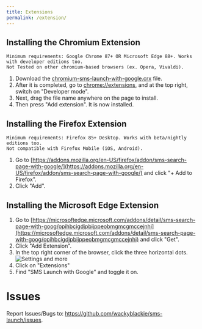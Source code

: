 ```yaml
---
title: Extensions
permalink: /extension/
---
```

## Installing the Chromium Extension
```
Minimum requirements: Google Chrome 87+ OR Microsoft Edge 88+. Works with developer editions too.
Not Tested on other chromium-based browsers (ex. Opera, Vivaldi).
```
1. Download the 
[chromium-sms-launch-with-google.crx](https://raw.githubusercontent.com/wackyblackie/sms-launch/main/extension/packed/v0.0.1/chromium-sms-launch-with-google.crx) 
file.<br>
1. After it is completed, go to [chrome://extensions](chrome://extensions), and at the top right, switch on "Developer mode".<br>
1. Next, drag the file name anywhere on the page to install.<br>
1. Then press "Add extension". It is now installed.

## Installing the Firefox Extension
```
Minimum requirements: Firefox 85+ Desktop. Works with beta/nightly editions too.
Not compatible with Firefox Mobile (iOS, Android).
```
1. Go to [https://addons.mozilla.org/en-US/firefox/addon/sms-search-page-with-google/](https://addons.mozilla.org/en-US/firefox/addon/sms-search-page-with-google/)
and click "+ Add to Firefox". 
1. Click "Add".

## Installing the Microsoft Edge Extension
1. Go to [https://microsoftedge.microsoft.com/addons/detail/sms-search-page-with-goog/opihbcigdjpbijppeobmgmcgmccejnhi](https://microsoftedge.microsoft.com/addons/detail/sms-search-page-with-goog/opihbcigdjpbijppeobmgmcgmccejnhi) and click "Get".
1. Click "Add Extension".
1. In the top right corner of the browser, click the three horizontal dots. ![Settings and more](https://support.content.office.net/en-us/media/14f961c2-7d88-cfec-7ab0-8eca08b9fa42.png)
1. Click on "Extensions"
1. Find "SMS Launch with Google" and toggle it on.

# Issues
Report Issues/Bugs to: <a href="https://github.com/wackyblackie/sms-launch/issues">https://github.com/wackyblackie/sms-launch/issues</a>.
